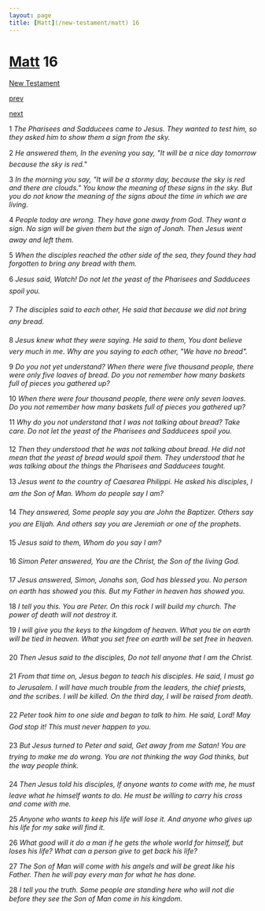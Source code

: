 ```yaml
---
layout: page
title: [Matt](/new-testament/matt) 16
---
```


# [Matt](/new-testament/matt) 16

[New Testament](/new-testament)


[prev](/new-testament/matt/matt-15.html)


[next](/new-testament/matt/matt-17.html)

1 _The Pharisees and Sadducees came to Jesus. They wanted to test him, so they asked him to show them a sign from the sky._

2 _He answered them, In the evening you say, "It will be a nice day tomorrow because the sky is red."_

3 _In the morning you say, "It will be a stormy day, because the sky is red and there are clouds." You know the meaning of these signs in the sky. But you do not know the meaning of the signs about the time in which we are living._

4 _People today are wrong. They have gone away from God. They want a sign. No sign will be given them but the sign of Jonah. Then Jesus went away and left them._

5 _When the disciples reached the other side of the sea, they found they had forgotten to bring any bread with them._

6 _Jesus said, Watch! Do not let the yeast of the Pharisees and Sadducees spoil you._

7 _The disciples said to each other, He said that because we did not bring any bread._

8 _Jesus knew what they were saying. He said to them, You dont believe very much in me.  Why are you saying to each other, "We have no bread"._

9 _Do you not yet understand? When there were five thousand people, there were only five loaves of bread. Do you not remember how many baskets full of pieces you gathered up?_

10 _When there were four thousand people, there were only seven loaves. Do you not remember how many baskets full of pieces you gathered up?_

11 _Why do you not understand that I was not talking about bread? Take care. Do not let the yeast of the Pharisees and Sadducees spoil you._

12 _Then they understood that he was not talking about bread. He did not mean that the yeast of bread would spoil them. They understood that he was talking about the things the Pharisees and Sadducees taught._

13 _Jesus went to the country of Caesarea Philippi. He asked his disciples, I am the Son of Man. Whom do people say I am?_

14 _They answered, Some people say you are John the Baptizer. Others say you are Elijah.  And others say you are Jeremiah or one of the prophets._

15 _Jesus said to them, Whom do you say I am?_

16 _Simon Peter answered, You are the Christ, the Son of the living God._

17 _Jesus answered, Simon, Jonahs son, God has blessed you. No person on earth has showed you this. But my Father in heaven has showed you._

18 _I tell you this. You are Peter. On this rock I will build my church. The power of death will not destroy it._

19 _I will give you the keys to the kingdom of heaven. What you tie on earth will be tied in heaven. What you set free on earth will be set free in heaven._

20 _Then Jesus said to the disciples, Do not tell anyone that I am the Christ._

21 _From that time on, Jesus began to teach his disciples. He said, I must go to Jerusalem. I will have much trouble from the leaders, the chief priests, and the scribes. I will be killed.  On the third day, I will be raised from death._

22 _Peter took him to one side and began to talk to him. He said, Lord! May God stop it!  This must never happen to you._

23 _But Jesus turned to Peter and said, Get away from me Satan! You are trying to make me do wrong. You are not thinking the way God thinks, but the way people think._

24 _Then Jesus told his disciples, If anyone wants to come with me, he must leave what he himself wants to do. He must be willing to carry his cross and come with me._

25 _Anyone who wants to keep his life will lose it. And anyone who gives up his life for my sake will find it._

26 _What good will it do a man if he gets the whole world for himself, but loses his life? What can a person give to get back his life?_

27 _The Son of Man will come with his angels and will be great like his Father. Then he will pay every man for what he has done._

28 _I tell you the truth. Some people are standing here who will not die before they see the Son of Man come in his kingdom._


